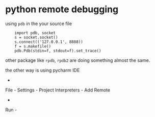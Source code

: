
# python remote debugging


using ```pdb``` in the your source file

        import pdb, socket
        s = socket.socket()
        s.connect(('127.0.0.1', 8888))
        f = s.makefile()
        pdb.Pdb(stdin=f, stdout=f).set_trace()
        



other package like ```rpdb```, ```rpdb2``` are doing something almost the same.


the other way is using pycharm IDE


* 
File - Settings - Project Interpreters - Add Remote

*
Run - 